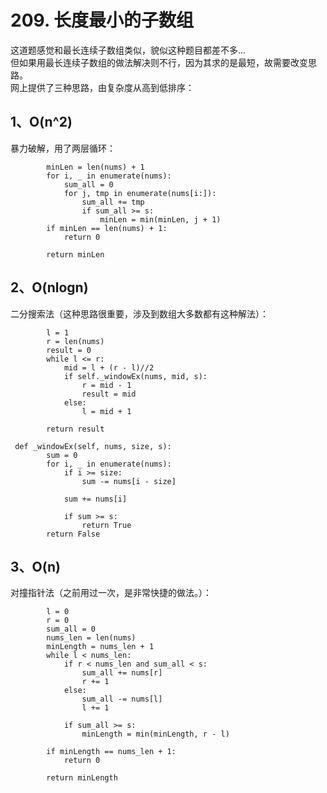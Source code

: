 # 209. 长度最小的子数组 
   
这道题感觉和最长连续子数组类似，貌似这种题目都差不多...  
但如果用最长连续子数组的做法解决则不行，因为其求的是最短，故需要改变思路。  
网上提供了三种思路，由复杂度从高到低排序：

## 1、O(n^2)

暴力破解，用了两层循环：
```
        minLen = len(nums) + 1
        for i, _ in enumerate(nums):
            sum_all = 0
            for j, tmp in enumerate(nums[i:]):
                sum_all += tmp
                if sum_all >= s:
                    minLen = min(minLen, j + 1)
        if minLen == len(nums) + 1:
            return 0

        return minLen
```

## 2、O(nlogn)

二分搜索法（这种思路很重要，涉及到数组大多数都有这种解法）：
```
        l = 1
        r = len(nums)
        result = 0
        while l <= r:
            mid = l + (r - l)//2
            if self._windowEx(nums, mid, s):
                r = mid - 1
                result = mid
            else:
                l = mid + 1

        return result
 
 def _windowEx(self, nums, size, s):
        sum = 0
        for i, _ in enumerate(nums):
            if i >= size:
                sum -= nums[i - size]

            sum += nums[i]

            if sum >= s:
                return True
        return False
```

## 3、O(n)

对撞指针法（之前用过一次，是非常快捷的做法。）：  
```
        l = 0
        r = 0
        sum_all = 0
        nums_len = len(nums)
        minLength = nums_len + 1
        while l < nums_len:
            if r < nums_len and sum_all < s:
                sum_all += nums[r]
                r += 1
            else:
                sum_all -= nums[l]
                l += 1

            if sum_all >= s:
                minLength = min(minLength, r - l)

        if minLength == nums_len + 1:
            return 0

        return minLength
```
